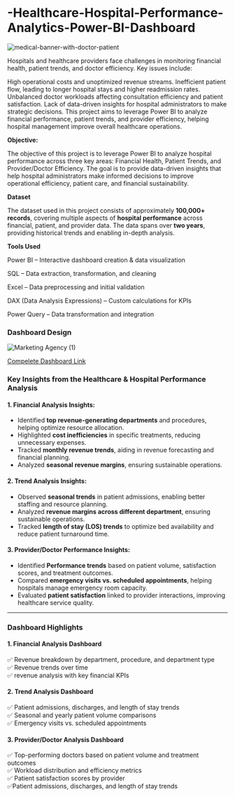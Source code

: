 # -Healthcare-Hospital-Performance-Analytics-Power-BI-Dashboard

![medical-banner-with-doctor-patient](https://github.com/user-attachments/assets/be26a215-b749-484c-aa2f-a3a8a143d4f2)

Hospitals and healthcare providers face challenges in monitoring financial health, patient trends, and doctor efficiency. Key issues include:

High operational costs and unoptimized revenue streams.
Inefficient patient flow, leading to longer hospital stays and higher readmission rates.
Unbalanced doctor workloads affecting consultation efficiency and patient satisfaction.
Lack of data-driven insights for hospital administrators to make strategic decisions.
This project aims to leverage Power BI to analyze financial performance, patient trends, and provider efficiency, helping hospital management improve overall healthcare operations.

**Objective:**

The objective of this project is to leverage Power BI to analyze hospital performance across three key areas: Financial Health, Patient Trends, and Provider/Doctor Efficiency. The goal is to provide data-driven insights that help hospital administrators make informed decisions to improve operational efficiency, patient care, and financial sustainability.

 **Dataset**  

The dataset used in this project consists of approximately **100,000+ records**, covering multiple aspects of **hospital performance** across financial, patient, and provider data. The data spans over **two years**, providing historical trends and enabling in-depth analysis.  

**Tools Used**

Power BI – Interactive dashboard creation & data visualization

 SQL – Data extraction, transformation, and cleaning
 
 Excel – Data preprocessing and initial validation
 
 DAX (Data Analysis Expressions) – Custom calculations for KPIs
 
 Power Query – Data transformation and integration

  ### **Dashboard Design** 

  ![Marketing Agency (1)](https://github.com/user-attachments/assets/a87f8966-2030-4454-b335-d44a36e2e4d9)


  

   [Compelete Dashboard Link](https://app.powerbi.com/view?r=eyJrIjoiOWYwYzY1NGMtMzBlZS00NjI5LTg0NDgtMzE0ZjRjODc5NjI0IiwidCI6IjViOGEyNGIxLTA5MjgtNDdmZC04MzhmLTgwYTMxNTVhM2NhZiJ9)
  

 ### **Key Insights from the Healthcare & Hospital Performance Analysis**  

#### **1. Financial Analysis Insights:**  
- Identified **top revenue-generating departments** and procedures, helping optimize resource allocation.  
- Highlighted **cost inefficiencies** in specific treatments, reducing unnecessary expenses.  
- Tracked **monthly revenue trends**, aiding in revenue forecasting and financial planning.  
- Analyzed **seasonal revenue margins**, ensuring sustainable operations.  

#### **2. Trend Analysis Insights:**  
- Observed **seasonal trends** in patient admissions, enabling better staffing and resource planning.  
- Analyzed **revenue margins across different department**, ensuring sustainable operations.   
- Tracked **length of stay (LOS) trends** to optimize bed availability and reduce patient turnaround time.  

#### **3. Provider/Doctor Performance Insights:**  
- Identified **Performance trends** based on patient volume, satisfaction scores, and treatment outcomes.  
- Compared **emergency visits vs. scheduled appointments**, helping hospitals manage emergency room capacity. 
- Evaluated **patient satisfaction** linked to provider interactions, improving healthcare service quality.  

---

### **Dashboard Highlights**  

#### **1. Financial Analysis Dashboard**  
✅ Revenue breakdown by department, procedure, and department  type  
✅ Revenue trends over time  
✅ revenue analysis with key financial KPIs  


#### **2. Trend Analysis Dashboard**  
✅ Patient admissions, discharges, and length of stay trends  
✅ Seasonal and yearly patient volume comparisons  
✅ Emergency visits vs. scheduled appointments  
 

#### **3. Provider/Doctor Analysis Dashboard**  
✅ Top-performing doctors based on patient volume and treatment outcomes  
✅ Workload distribution and efficiency metrics  
✅ Patient satisfaction scores by provider  
✅Patient admissions, discharges, and length of stay trends 



